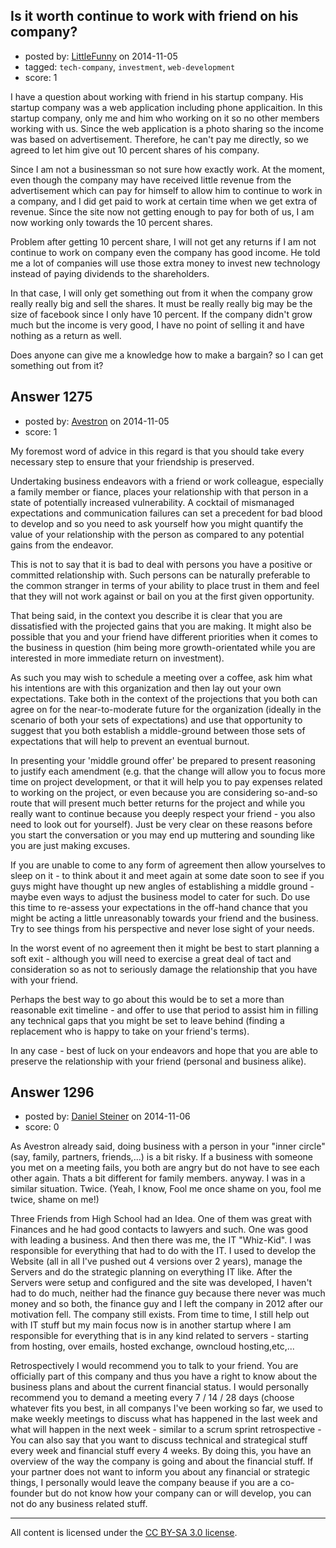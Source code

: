 ## Is it worth continue to work with friend on his company?

- posted by: [LittleFunny](https://stackexchange.com/users/63021/littlefunny) on 2014-11-05
- tagged: `tech-company`, `investment`, `web-development`
- score: 1

I have a question about working with friend in his startup company. His startup company was a web application including phone applicaition. In this startup company, only me and him who working on it so no other members working with us. Since the web application is a photo sharing so the income was based on advertisement. Therefore, he can't pay me directly, so we agreed to let him give out 10 percent shares of his company. 

Since I am not a businessman so not sure how exactly work. At the moment, even though the company may have received little revenue from the advertisement which can pay for himself to allow him to continue to work in a company, and I did get paid to work at certain time when we get extra of revenue. Since the site now not getting enough to pay for both of us, I am now working only towards the 10 percent shares.

Problem after getting 10 percent share, I will not get any returns if I am not continue to work on company even the company has good income. He told me a lot of companies will use those extra money to invest new technology instead of paying dividends to the shareholders. 

In that case, I will only get something out from it when the company grow really really big and sell the shares. It must be really really big may be the size of facebook since I only have 10 percent. If the company didn't grow much but the income is very good, I have no point of selling it and have nothing as a return as well.

Does anyone can give me a knowledge how to make a bargain? so I can get something out from it?


## Answer 1275

- posted by: [Avestron](https://stackexchange.com/users/4364057/avestron) on 2014-11-05
- score: 1

My foremost word of advice in this regard is that you should take every necessary step to ensure that your friendship is preserved.

Undertaking business endeavors with a friend or work colleague, especially a family member or fiance, places your relationship with that person in a state of potentially increased vulnerability. A cocktail of mismanaged expectations and communication failures can set a precedent for bad blood to develop and so you need to ask yourself how you might quantify the value of your relationship with the person as compared to any potential gains from the endeavor.

This is not to say that it is bad to deal with persons you have a positive or committed relationship with. Such persons can be naturally preferable to the common stranger in terms of your ability to place trust in them and feel that they will not work against or bail on you at the first given opportunity.

That being said, in the context you describe it is clear that you are dissatisfied with the projected gains that you are making. It might also be possible that you and your friend have different priorities when it comes to the business in question (him being more growth-orientated while you are interested in more immediate return on investment).

As such you may wish to schedule a meeting over a coffee, ask him what his intentions are with this organization and then lay out your own expectations. Take both in the context of the projections that you both can agree on for the near-to-moderate future for the organization (ideally in the scenario of both your sets of expectations) and use that opportunity to suggest that you both establish a middle-ground between those sets of expectations that will help to prevent an eventual burnout.

In presenting your 'middle ground offer' be prepared to present reasoning to justify each amendment (e.g. that the change will allow you to focus more time on project development, or that it will help you to pay expenses related to working on the project, or even because you are considering so-and-so route that will present much better returns for the project and while you really want to continue because you deeply respect your friend - you also need to look out for yourself). Just be very clear on these reasons before you start the conversation or you may end up muttering and sounding like you are just making excuses.

If you are unable to come to any form of agreement then allow yourselves to sleep on it - to think about it and meet again at some date soon to see if you guys might have thought up new angles of establishing a middle ground - maybe even ways to adjust the business model to cater for such. Do use this time to re-assess your expectations in the off-hand chance that you might be acting a little unreasonably towards your friend and the business. Try to see things from his perspective and never lose sight of your needs.

In the worst event of no agreement then it might be best to start planning a soft exit - although you will need to exercise a great deal of tact and consideration so as not to seriously damage the relationship that you have with your friend.

Perhaps the best way to go about this would be to set a more than reasonable exit timeline - and offer to use that period to assist him in filling any technical gaps that you might be set to leave behind (finding a replacement who is happy to take on your friend's terms).

In any case - best of luck on your endeavors and hope that you are able to preserve the relationship with your friend (personal and business alike).


## Answer 1296

- posted by: [Daniel Steiner](https://stackexchange.com/users/1523303/daniel-steiner) on 2014-11-06
- score: 0


As Avestron already said, doing business with a person in your "inner circle" (say, family, partners, friends,...) is a bit risky. If a business with someone you met on a meeting fails, you both are angry but do not have to see each other again. Thats a bit different for family members. anyway. I was in a similar situation. Twice. (Yeah, I know, Fool me once shame on you, fool me twice, shame on me!) 

Three Friends from High School had an Idea. One of them was great with Finances and he had good contacts to lawyers and such. One was good with leading a business. And then there was me, the IT "Whiz-Kid". I was responsible for everything that had to do with the IT. I used to develop the Website (all in all I've pushed out 4 versions over 2 years), manage the Servers and do the strategic planning on everything IT like. After the Servers were setup and configured and the site was developed, I haven't had to do much, neither had the finance guy because there never was much money and so both, the finance guy and I left the company in 2012 after our motivation fell. The company still exists. From time to time, I still help out with IT stuff but my main focus now is in another startup where I am responsible for everything that is in any kind related to servers - starting from hosting, over emails, hosted exchange, owncloud hosting,etc,...


Retrospectively I would recommend you to talk to your friend. You are officially part of this company and thus you have a right to know about the business plans and about the current financial status. 
I would personally recommend you to demand a meeting every 7 / 14 / 28 days (choose whatever fits you best, in all companys I've been working so far, we used to make weekly meetings to discuss what has happened in the last week and what will happen in the next week - similar to a scrum sprint retrospective - You can also say that you want to discuss technical and strategical stuff every week and financial stuff every 4 weeks. By doing this, you have an overview of the way the company is going and about the financial stuff. If your partner does not want to inform you about any financial or strategic things, I personally would leave the company beause if you are a co-founder but do not know how your company can or will develop, you can not do any business related stuff.



---

All content is licensed under the [CC BY-SA 3.0 license](https://creativecommons.org/licenses/by-sa/3.0/).
